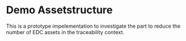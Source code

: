 # Demo Assetstructure
This is a prototype impelementation to investigate the part to reduce the number of EDC assets in the traceability context.
